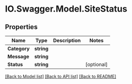 # IO.Swagger.Model.SiteStatus
## Properties

Name | Type | Description | Notes
------------ | ------------- | ------------- | -------------
**Category** | **string** |  | 
**Message** | **string** |  | 
**Status** | **string** |  | [optional] 

[[Back to Model list]](../README.md#documentation-for-models) [[Back to API list]](../README.md#documentation-for-api-endpoints) [[Back to README]](../README.md)

